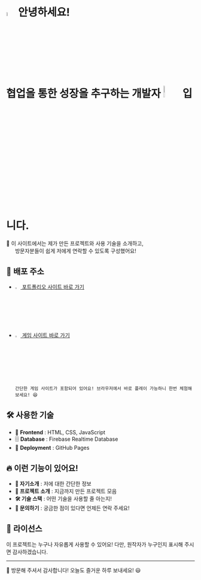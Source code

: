 <h1>
    <img src="https://github.com/user-attachments/assets/3b0e2c34-227d-4135-91e3-b9cb0ff3207e" width="5%" alt="내 아이콘"> 안녕하세요! <br>
    협업을 통한 성장을 추구하는 개발자 <img src="https://github.com/user-attachments/assets/847f9273-4c30-4ca0-ba2a-64476b79af6c" width="9%" alt="닉네임"> 입니다.
</h1>


🚀 이 사이트에서는 제가 만든 프로젝트와 사용 기술을 소개하고, <br>
&nbsp;&nbsp;&nbsp;&nbsp;&nbsp; 방문자분들이 쉽게 저에게 연락할 수 있도록 구성했어요!

## 🔗 배포 주소
 - <a href="https://eichi2514.github.io/">
       <img 
           src="https://github.com/user-attachments/assets/3b0e2c34-227d-4135-91e3-b9cb0ff3207e"
           style="width: 3%;"
           alt="내 아이콘"
       />
       포트폴리오 사이트 바로 가기
   </a>

 - <a href="https://eichi2514.github.io/ascentlime">
       <img 
           src="https://github.com/user-attachments/assets/8c7de13c-87f7-470f-a64e-17291ead7104"
           style="width: 3%;"
           alt="내 아이콘"
       />
       게임 사이트 바로 가기
   </a>

       간단한 게임 사이트가 포함되어 있어요! 브라우저에서 바로 플레이 가능하니 한번 체험해 보세요! 😆

## 🛠 사용한 기술
- 🎨 **Frontend** : HTML, CSS, JavaScript
- 🗄 **Database** : Firebase Realtime Database
- 🚀 **Deployment** : GitHub Pages

## 🔥 이런 기능이 있어요!
- **👤 자기소개** : 저에 대한 간단한 정보
- **📂 프로젝트 소개** : 지금까지 만든 프로젝트 모음
- **🛠 기술 스택** : 어떤 기술을 사용할 줄 아는지!
- **📩 문의하기** : 궁금한 점이 있다면 언제든 연락 주세요!

## 📜 라이선스
이 프로젝트는 누구나 자유롭게 사용할 수 있어요! 다만, 원작자가 누구인지 표시해 주시면 감사하겠습니다. 

---
🌟 방문해 주셔서 감사합니다! 오늘도 즐거운 하루 보내세요! 😃
